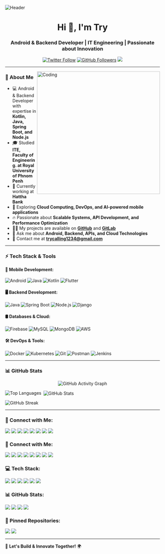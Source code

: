 ![Header](https://1.bp.blogspot.com/-7A4WynwLsMw/XbBpCXG8fHI/AAAAAAAAMt4/uOa1bpLskYgrwGbllhSu2SDj_Mig8SXJQCLcBGAsYHQ/s1600/2000_600px.gif)

<h1 align="center">Hi 👋, I'm Try</h1>
<h3 align="center">Android & Backend Developer | IT Engineering | Passionate about Innovation</h3>

<p align="center">
  <a href="https://twitter.com/trycalling1"><img src="https://img.shields.io/twitter/follow/trycalling1?logo=twitter&style=for-the-badge" alt="Twitter Follow" /></a>
  <a href="https://github.com/trycalling"><img src="https://img.shields.io/github/followers/trycalling?label=Followers&style=for-the-badge" alt="GitHub Followers" /></a>
  <a href="mailto:trycalling1234@gmail.com"><img src="https://img.shields.io/badge/Email-trycalling1234@gmail.com-red?style=for-the-badge&logo=gmail&logoColor=white"></a>
</p>

---

<img align="right" alt="Coding" width="400px" src="https://media1.giphy.com/media/2IudUHdI075HL02Pkk/giphy.gif?cid=6c09b952g1osz28hwqui5piox2wfpmh8cdc7a1hjbm43bows&ep=v1_gifs_search&rid=giphy.gif&ct=g">

### 🚀 About Me
- 💻 Android & Backend Developer with expertise in **Kotlin, Java, Spring Boot, and Node.js**
- 🎓 Studied **ITE, Faculty of Engineering. at Royal University of Phnom Penh**
- 💼 Currently working at **Hattha Bank**
- 🌱 Exploring **Cloud Computing, DevOps, and AI-powered mobile applications**
- 🔥 Passionate about **Scalable Systems, API Development, and Performance Optimization**
- 👨‍💻 My projects are available on **[GitHub](https://github.com/trycalling)** and **[GitLab](https://gitlab.com/trydevelopment)**
- 💬 Ask me about **Android, Backend, APIs, and Cloud Technologies**
- 📧 Contact me at **trycalling1234@gmail.com**

---

### ⚡ Tech Stack & Tools

#### 📱 Mobile Development:
![Android](https://img.shields.io/badge/Android-3DDC84?style=for-the-badge&logo=android&logoColor=white)
![Java](https://img.shields.io/badge/Java-ED8B00?style=for-the-badge&logo=openjdk&logoColor=white)
![Kotlin](https://img.shields.io/badge/Kotlin-0095D5?style=for-the-badge&logo=kotlin&logoColor=white)
![Flutter](https://img.shields.io/badge/Flutter-02569B?style=for-the-badge&logo=flutter&logoColor=white)

#### 🖥️ Backend Development:
![Java](https://img.shields.io/badge/Java-ED8B00?style=for-the-badge&logo=openjdk&logoColor=white)
![Spring Boot](https://img.shields.io/badge/Spring_Boot-6DB33F?style=for-the-badge&logo=spring-boot&logoColor=white)
![Node.js](https://img.shields.io/badge/Node.js-339933?style=for-the-badge&logo=node.js&logoColor=white)
![Django](https://img.shields.io/badge/Django-092E20?style=for-the-badge&logo=django&logoColor=white)

#### 🛢️ Databases & Cloud:
![Firebase](https://img.shields.io/badge/Firebase-FFCA28?style=for-the-badge&logo=firebase&logoColor=white)
![MySQL](https://img.shields.io/badge/MySQL-4479A1?style=for-the-badge&logo=mysql&logoColor=white)
![MongoDB](https://img.shields.io/badge/MongoDB-47A248?style=for-the-badge&logo=mongodb&logoColor=white)
![AWS](https://img.shields.io/badge/AWS-FF9900?style=for-the-badge&logo=amazonaws&logoColor=white)

#### 🛠️ DevOps & Tools:
![Docker](https://img.shields.io/badge/Docker-2496ED?style=for-the-badge&logo=docker&logoColor=white)
![Kubernetes](https://img.shields.io/badge/Kubernetes-326CE5?style=for-the-badge&logo=kubernetes&logoColor=white)
![Git](https://img.shields.io/badge/Git-F05032?style=for-the-badge&logo=git&logoColor=white)
![Postman](https://img.shields.io/badge/Postman-FF6C37?style=for-the-badge&logo=postman&logoColor=white)
![Jenkins](https://img.shields.io/badge/Jenkins-D24939?style=for-the-badge&logo=jenkins&logoColor=white)

---

### 📊 GitHub Stats
<p align="center">
  <img src="https://github-readme-activity-graph.vercel.app/graph?username=trycalling&theme=react-dark" alt="GitHub Activity Graph"/>
</p>

<p>
  <img align="left" src="https://github-readme-stats.vercel.app/api/top-langs?username=trycalling&show_icons=true&locale=en&layout=compact&theme=dark" alt="Top Languages" />
</p>

<p>&nbsp;<img align="center" src="https://github-readme-stats.vercel.app/api?username=trycalling&show_icons=true&locale=en&theme=dark" alt="GitHub Stats" /></p>

<p><img align="center" src="https://github-readme-streak-stats.herokuapp.com/?user=trycalling&theme=dark" alt="GitHub Streak" /></p>

---

### 🔗 Connect with Me:
<p>
<a href="https://twitter.com/trycalling1" target="blank"><img src="https://img.shields.io/badge/Twitter-1DA1F2?style=for-the-badge&logo=twitter&logoColor=white"></a>
<a href="https://stackoverflow.com/users/21700470/trycoding" target="blank"><img src="https://img.shields.io/badge/Stack%20Overflow-FE7A16?style=for-the-badge&logo=stack-overflow&logoColor=white"></a>
<a href="https://web.facebook.com/profile.php?id=100092326651375)" target="blank"><img src="https://img.shields.io/badge/Facebook-1877F2?style=for-the-badge&logo=facebook&logoColor=white"></a>
<a href="https://www.instagram.com/try_calling1/" target="blank"><img src="https://img.shields.io/badge/Instagram-E4405F?style=for-the-badge&logo=instagram&logoColor=white"></a>
<a href="https://www.linkedin.com/in/sroytry-neang-ab2048256/" target="_blank"><img src="https://img.shields.io/badge/LinkedIn-0A66C2?style=for-the-badge&logo=linkedin&logoColor=white"></a>
<a href="https://www.youtube.com/c/trycalling4009" target="blank"><img src="https://img.shields.io/badge/YouTube-FF0000?style=for-the-badge&logo=youtube&logoColor=white"></a>
<a href="https://discord.gg/ryk3r" target="blank"><img src="https://img.shields.io/badge/Discord-7289DA?style=for-the-badge&logo=discord&logoColor=white"></a>
<a href="https://developers.google.com/profile/u/trycoding" target="blank"><img src="https://img.shields.io/badge/Google%20Developer-4285F4?style=for-the-badge&logo=google&logoColor=white"></a>
</p>

### 🔗 Connect with Me:
<p>
<a href="https://twitter.com/trycalling1" target="blank"><img src="https://img.shields.io/badge/Twitter-1DA1F2?style=for-the-badge&logo=twitter&logoColor=white"></a>
<a href="https://stackoverflow.com/users/21700470/trycoding" target="blank"><img src="https://img.shields.io/badge/Stack%20Overflow-FE7A16?style=for-the-badge&logo=stack-overflow&logoColor=white"></a>
<a href="https://web.facebook.com/profile.php?id=100092326651375)" target="blank"><img src="https://img.shields.io/badge/Facebook-1877F2?style=for-the-badge&logo=facebook&logoColor=white"></a>
<a href="https://www.instagram.com/try_calling1/" target="blank"><img src="https://img.shields.io/badge/Instagram-E4405F?style=for-the-badge&logo=instagram&logoColor=white"></a>
<a href="https://www.linkedin.com/in/sroytry-neang-ab2048256/" target="_blank"><img src="https://img.shields.io/badge/LinkedIn-0A66C2?style=for-the-badge&logo=linkedin&logoColor=white"></a>
<a href="https://www.youtube.com/c/trycalling4009" target="blank"><img src="https://img.shields.io/badge/YouTube-FF0000?style=for-the-badge&logo=youtube&logoColor=white"></a>
<a href="https://discord.gg/ryk3r" target="blank"><img src="https://img.shields.io/badge/Discord-7289DA?style=for-the-badge&logo=discord&logoColor=white"></a>
<a href="https://developers.google.com/profile/trycalling1" target="blank"><img src="https://img.shields.io/badge/Google%20Developer-4285F4?style=for-the-badge&logo=google&logoColor=white"></a>
</p>

### 💻 Tech Stack:
<p>
<a href="https://reactjs.org/" target="blank"><img src="https://img.shields.io/badge/React-61DAFB?style=for-the-badge&logo=react&logoColor=black"></a>
<a href="https://nodejs.org/" target="blank"><img src="https://img.shields.io/badge/Node.js-339933?style=for-the-badge&logo=node.js&logoColor=white"></a>
<a href="https://www.python.org/" target="blank"><img src="https://img.shields.io/badge/Python-3776AB?style=for-the-badge&logo=python&logoColor=white"></a>
<a href="https://www.java.com/" target="blank"><img src="https://img.shields.io/badge/Java-007396?style=for-the-badge&logo=java&logoColor=white"></a>
<a href="https://php.net/" target="blank"><img src="https://img.shields.io/badge/PHP-777BB4?style=for-the-badge&logo=php&logoColor=white"></a>
<a href="https://www.mongodb.com/" target="blank"><img src="https://img.shields.io/badge/MongoDB-47A248?style=for-the-badge&logo=mongodb&logoColor=white"></a>
</p>

### 📊 GitHub Stats:
<p>
<a href="https://github.com/yourusername?tab=repositories" target="blank"><img src="https://img.shields.io/badge/Total%20Contributions-81-orange?style=for-the-badge"></a>
<a href="https://github.com/yourusername?tab=stars" target="blank"><img src="https://img.shields.io/badge/Total%20Stars-13-yellow?style=for-the-badge"></a>
<a href="https://github.com/yourusername?tab=commits" target="blank"><img src="https://img.shields.io/badge/Total%20Commits-48-green?style=for-the-badge"></a>
<a href="https://github.com/yourusername?tab=prs" target="blank"><img src="https://img.shields.io/badge/Total%20PRs-1-blue?style=for-the-badge"></a>
</p>

### 📜 Pinned Repositories:
<p>
<a href="https://github.com/yourusername/repo1" target="blank"><img src="https://img.shields.io/badge/Repo%201-Active-green?style=for-the-badge"></a>
<a href="https://github.com/yourusername/repo2" target="blank"><img src="https://img.shields.io/badge/Repo%202-In%20Progress-yellow?style=for-the-badge"></a>
</p>


---

🚀 **Let's Build & Innovate Together!** 🌍
